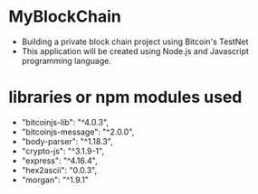 # MyBlockChain
- Building a private block chain project using Bitcoin's TestNet
- This application will be created using Node.js and Javascript programming language.

# libraries or npm modules used
- "bitcoinjs-lib": "^4.0.3",
- "bitcoinjs-message": "^2.0.0",
- "body-parser": "^1.18.3",
- "crypto-js": "^3.1.9-1",
- "express": "^4.16.4",
- "hex2ascii": "0.0.3",
- "morgan": "^1.9.1"


